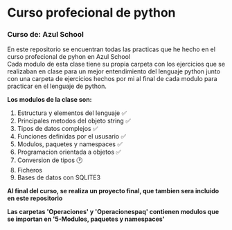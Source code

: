 # Curso profecional de python  
  
### Curso de: Azul School  
  
En este repositorio se encuentran todas las practicas que he hecho en el curso profecional de pyhon en Azul School  
Cada modulo de esta clase tiene su propia carpeta con los ejercicios que se realizaban en clase para un mejor entendimiento del lenguaje python junto con una carpeta de ejercicios hechos por mi al final de cada modulo para practicar en el lenguaje de python.  
  
**Los modulos de la clase son:**
  1. Estructura y elementos del lenguaje        :white_check_mark:
  2. Principales metodos del objeto string      :white_check_mark:
  3. Tipos de datos complejos                   :white_check_mark:
  4. Funciones definidas por el ususario        :white_check_mark:
  5. Modulos, paquetes y namespaces             :white_check_mark:
  6. Programacion orientada a objetos           :white_check_mark:
  7. Conversion de tipos                        :clock2:
  8. Ficheros                                   
  9. Bases de datos con SQLITE3                 

**Al final del curso, se realiza un proyecto final, que tambien sera incluido en este repositorio**

****Las carpetas 'Operaciones' y 'Operacionespaq' contienen modulos que se importan en '5-Modulos, paquetes y namespaces'****
